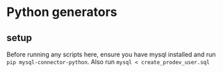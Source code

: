# Python generators

## setup
Before running any scripts here, ensure you have mysql installed and run `pip mysql-connector-python`.
Also run `mysql < create_prodev_user.sql`
